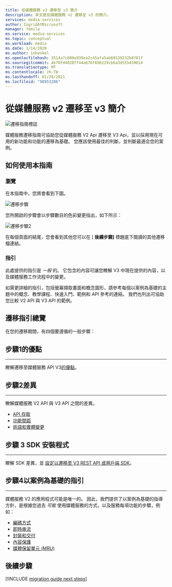 ```yaml
---
title: 從媒體服務 v2 遷移至 v3 簡介
description: 本文是從媒體服務 v2 遷移至 v3 的簡介。
services: media-services
author: IngridAtMicrosoft
manager: femila
ms.service: media-services
ms.topic: conceptual
ms.workload: media
ms.date: 1/14/2020
ms.author: inhenkel
ms.openlocfilehash: 3514a7c809e939ea2c45afa5ab60539232b8781f
ms.sourcegitcommit: 4e70fd4028ff44a676f698229cb6a3d555439014
ms.translationtype: MT
ms.contentlocale: zh-TW
ms.lasthandoff: 01/28/2021
ms.locfileid: "98953286"
---
```

# <a name="migrate-from-media-services-v2-to-v3-introduction"></a>從媒體服務 v2 遷移至 v3 簡介

![遷移指南標誌](./media/migration-guide/azure-media-services-logo-migration-guide.svg)

媒體服務遷移指南可協助您從媒體服務 V2 Api 遷移至 V3 Api，並以採用現在可用的新功能和功能的遷移為基礎。 您應該使用最佳的判斷，並判斷最適合您的案例。

## <a name="how-to-use-this-guide"></a>如何使用本指南

### <a name="navigating"></a>瀏覽

在本指南中，您將會看到下圖。

![遷移步驟](./media/migration-guide/steps.svg)<br/>

您所開啟的步驟會以步驟數目的色彩變更指出，如下所示：

![遷移步驟2](./media/migration-guide/steps-2.svg)<br/>

在每個頁面的結尾，您會看到其他您可以在 [ **後續步驟]** 標題底下閱讀的其他遷移檔連結。

### <a name="guidance"></a>指引

此處提供的指引是 *一般* 的。 它包含的內容可讓您瞭解 V3 中現在提供的內容，以及媒體服務工作流程中的變更。

如需更詳細的指引，包括螢幕擷取畫面和概念圖形，請參考每個以案例為基礎的主題中的概念、教學課程、快速入門、範例和 API 參考的連結。 我們也列出可協助您比較 V2 API 與 V3 API 的範例。

## <a name="migration-guidance-overview"></a>遷移指引總覽

在您的遷移期間，有四個要遵循的一般步驟：

## <a name="step-1-benefits"></a>步驟1的優點

<hr color="#5ea0ef" size="10">

瞭解遷移至媒體服務 API V3[的優點](migrate-v-2-v-3-migration-benefits.md)。

## <a name="step-2-differences"></a>步驟2差異

<hr color="#5ea0ef" size="10">

瞭解媒體服務 V2 API 與 V3 API 之間的差異。

- [API 存取](migrate-v-2-v-3-differences-api-access.md)
- [功能間距](migrate-v-2-v-3-differences-feature-gaps.md)
- [術語和實體變更](migrate-v-2-v-3-differences-terminology.md)

## <a name="step-3-sdk-setup"></a>步驟 3 SDK 安裝程式

<hr color="#5ea0ef" size="10">

瞭解 SDK 差異，並 [設定以遷移至 V3 REST API 或用戶端 SDK](migrate-v-2-v-3-migration-setup.md)。

## <a name="step-4-scenario-based-guidance"></a>步驟4以案例為基礎的指引

<hr color="#5ea0ef" size="10">

媒體服務 V2 的應用程式可能是唯一的。 因此，我們提供了以案例為基礎的指導方針，是根據您過去 *可能* 使用媒體服務的方式，以及服務每項功能的步驟，例如：

- [編碼方式](migrate-v-2-v-3-migration-scenario-based-encoding.md)
- [即時串流](migrate-v-2-v-3-migration-scenario-based-live-streaming.md)
- [封裝和交付](migrate-v-2-v-3-migration-scenario-based-publishing.md)
- [內容保護](migrate-v-2-v-3-migration-scenario-based-content-protection.md)
- [媒體保留單元 (MRU) ](migrate-v-2-v-3-migration-scenario-based-media-reserved-units.md)

## <a name="next-steps"></a>後續步驟

[!INCLUDE [migration guide next steps](./includes/migration-guide-next-steps.md)]
